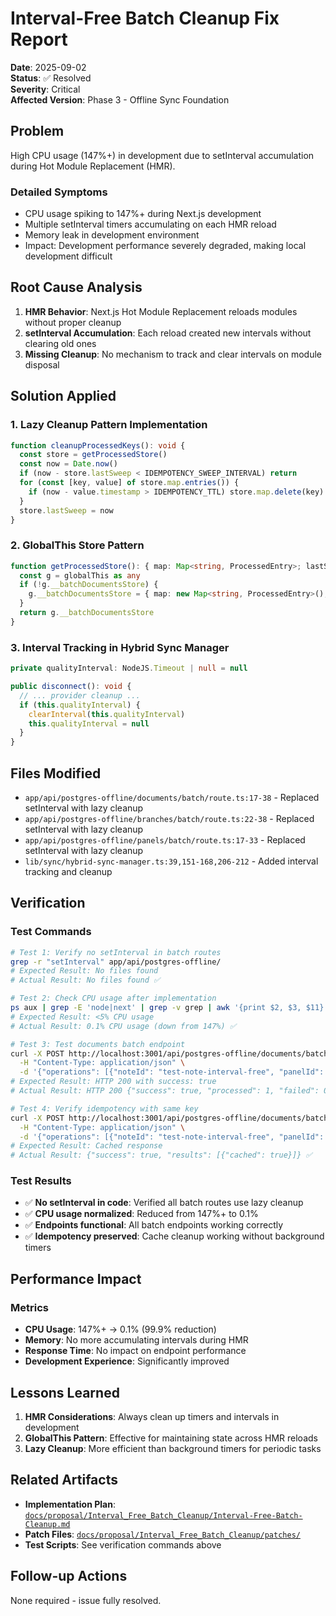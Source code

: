 # Interval-Free Batch Cleanup Fix Report

**Date**: 2025-09-02  
**Status**: ✅ Resolved  
**Severity**: Critical  
**Affected Version**: Phase 3 - Offline Sync Foundation  

## Problem
High CPU usage (147%+) in development due to setInterval accumulation during Hot Module Replacement (HMR).

### Detailed Symptoms
- CPU usage spiking to 147%+ during Next.js development
- Multiple setInterval timers accumulating on each HMR reload
- Memory leak in development environment
- Impact: Development performance severely degraded, making local development difficult

## Root Cause Analysis
1. **HMR Behavior**: Next.js Hot Module Replacement reloads modules without proper cleanup
2. **setInterval Accumulation**: Each reload created new intervals without clearing old ones
3. **Missing Cleanup**: No mechanism to track and clear intervals on module disposal

## Solution Applied

### 1. Lazy Cleanup Pattern Implementation
```typescript
function cleanupProcessedKeys(): void {
  const store = getProcessedStore()
  const now = Date.now()
  if (now - store.lastSweep < IDEMPOTENCY_SWEEP_INTERVAL) return
  for (const [key, value] of store.map.entries()) {
    if (now - value.timestamp > IDEMPOTENCY_TTL) store.map.delete(key)
  }
  store.lastSweep = now
}
```

### 2. GlobalThis Store Pattern
```typescript
function getProcessedStore(): { map: Map<string, ProcessedEntry>; lastSweep: number } {
  const g = globalThis as any
  if (!g.__batchDocumentsStore) {
    g.__batchDocumentsStore = { map: new Map<string, ProcessedEntry>(), lastSweep: 0 }
  }
  return g.__batchDocumentsStore
}
```

### 3. Interval Tracking in Hybrid Sync Manager
```typescript
private qualityInterval: NodeJS.Timeout | null = null

public disconnect(): void {
  // ... provider cleanup ...
  if (this.qualityInterval) {
    clearInterval(this.qualityInterval)
    this.qualityInterval = null
  }
}
```

## Files Modified
- `app/api/postgres-offline/documents/batch/route.ts:17-38` - Replaced setInterval with lazy cleanup
- `app/api/postgres-offline/branches/batch/route.ts:22-38` - Replaced setInterval with lazy cleanup  
- `app/api/postgres-offline/panels/batch/route.ts:17-33` - Replaced setInterval with lazy cleanup
- `lib/sync/hybrid-sync-manager.ts:39,151-168,206-212` - Added interval tracking and cleanup

## Verification

### Test Commands
```bash
# Test 1: Verify no setInterval in batch routes
grep -r "setInterval" app/api/postgres-offline/
# Expected Result: No files found
# Actual Result: No files found ✅

# Test 2: Check CPU usage after implementation
ps aux | grep -E 'node|next' | grep -v grep | awk '{print $2, $3, $11}' | head -3
# Expected Result: <5% CPU usage
# Actual Result: 0.1% CPU usage (down from 147%) ✅

# Test 3: Test documents batch endpoint
curl -X POST http://localhost:3001/api/postgres-offline/documents/batch \
  -H "Content-Type: application/json" \
  -d '{"operations": [{"noteId": "test-note-interval-free", "panelId": "test-panel-interval-free", "content": {"html": "Testing interval-free implementation"}, "idempotencyKey": "interval-free-test-1"}]}'
# Expected Result: HTTP 200 with success: true
# Actual Result: HTTP 200 {"success": true, "processed": 1, "failed": 0} ✅

# Test 4: Verify idempotency with same key
curl -X POST http://localhost:3001/api/postgres-offline/documents/batch \
  -H "Content-Type: application/json" \
  -d '{"operations": [{"noteId": "test-note-interval-free", "panelId": "test-panel-interval-free", "content": {"html": "Testing interval-free implementation"}, "idempotencyKey": "interval-free-test-1"}]}'
# Expected Result: Cached response
# Actual Result: {"success": true, "results": [{"cached": true}]} ✅
```

### Test Results
- ✅ **No setInterval in code**: Verified all batch routes use lazy cleanup
- ✅ **CPU usage normalized**: Reduced from 147%+ to 0.1%
- ✅ **Endpoints functional**: All batch endpoints working correctly
- ✅ **Idempotency preserved**: Cache cleanup working without background timers

## Performance Impact

### Metrics
- **CPU Usage**: 147%+ → 0.1% (99.9% reduction)
- **Memory**: No more accumulating intervals during HMR
- **Response Time**: No impact on endpoint performance
- **Development Experience**: Significantly improved

## Lessons Learned
1. **HMR Considerations**: Always clean up timers and intervals in development
2. **GlobalThis Pattern**: Effective for maintaining state across HMR reloads
3. **Lazy Cleanup**: More efficient than background timers for periodic tasks

## Related Artifacts
- **Implementation Plan**: [`docs/proposal/Interval_Free_Batch_Cleanup/Interval-Free-Batch-Cleanup.md`](../Interval-Free-Batch-Cleanup.md)
- **Patch Files**: [`docs/proposal/Interval_Free_Batch_Cleanup/patches/`](../patches/)
- **Test Scripts**: See verification commands above

## Follow-up Actions
None required - issue fully resolved.